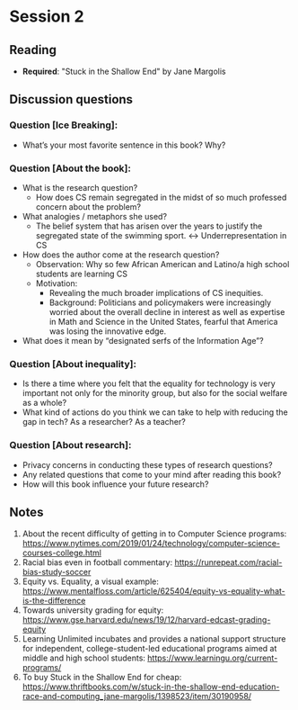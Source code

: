 # Session 2

## Reading

- **Required**: "Stuck in the Shallow End" by Jane Margolis  

## Discussion questions
### Question [Ice Breaking]:
- What’s your most favorite sentence in this book? Why?

### Question [About the book]:
- What is the research question?
  - How does CS remain segregated in the midst of so much professed concern about the problem? 
- What analogies / metaphors she used?
  - The belief system that has arisen over the years to justify the segregated state of the swimming sport. <-> Underrepresentation in CS
- How does the author come at the research question? 
  - Observation: Why so few African American and Latino/a high school students are learning CS
  - Motivation:
    - Revealing the much broader implications of CS inequities. 
    - Background: Politicians and policymakers were increasingly worried about the overall decline in interest as well as expertise in Math and Science in the United States, fearful that America was losing the innovative edge. 
- What does it mean by “designated serfs of the Information Age”?

### Question [About inequality]:
- Is there a time where you felt that the equality for technology is very important not only for the minority group, but also for the social welfare as a whole?
- What kind of actions do you think we can take to help with reducing the gap in tech? As a researcher? As a teacher?

### Question [About research]:
- Privacy concerns in conducting these types of research questions? 
- Any related questions that come to your mind after reading this book?
- How will this book influence your future research? 

## Notes
1. About the recent difficulty of getting in to Computer Science programs: https://www.nytimes.com/2019/01/24/technology/computer-science-courses-college.html
2. Racial bias even in football commentary: https://runrepeat.com/racial-bias-study-soccer
3. Equity vs. Equality, a visual example: https://www.mentalfloss.com/article/625404/equity-vs-equality-what-is-the-difference
4. Towards university grading for equity: https://www.gse.harvard.edu/news/19/12/harvard-edcast-grading-equity
5. Learning Unlimited incubates and provides a national support structure for independent, college-student-led educational programs aimed at middle and high school students: https://www.learningu.org/current-programs/ 
6. To buy Stuck in the Shallow End for cheap: https://www.thriftbooks.com/w/stuck-in-the-shallow-end-education-race-and-computing_jane-margolis/1398523/item/30190958/

